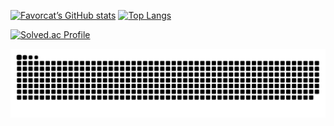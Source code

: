 [![Favorcat’s GitHub stats](https://github-readme-stats.vercel.app/api?username=favorcat&count_private=true&show_icons=true&theme=buefy&hide_border=true)](https://github.com/anuraghazra/github-readme-stats) [![Top Langs](https://github-readme-stats.vercel.app/api/top-langs/?username=favorcat&layout=compact&theme=buefy&hide_border=true&hide=html,jupyter%20notebook)](https://github.com/anuraghazra/github-readme-stats)

[![Solved.ac Profile](http://mazassumnida.wtf/api/v2/generate_badge?boj=favorcat)](https://solved.ac/favorcat)
   
![](https://raw.githubusercontent.com/favorcat/favorcat/output/github-contribution-grid-snake.svg)
